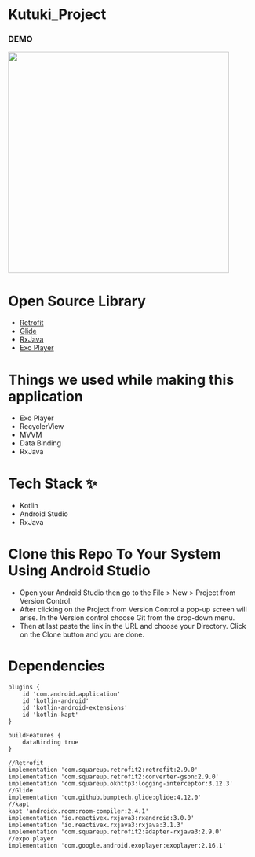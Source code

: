 # Kutuki_Project

<h3>DEMO</h3>

<img height='450' src="https://user-images.githubusercontent.com/40376163/150238907-03085056-b422-4ac6-900a-fef9242fbb02.gif"/>


# Open Source Library
* [Retrofit](https://square.github.io/retrofit/)
* [Glide](https://github.com/bumptech/glide)
* [RxJava](https://github.com/ReactiveX/RxAndroid)
* [Exo Player](https://github.com/google/ExoPlayer)

# Things we used while making this application
* Exo Player
* RecyclerView
* MVVM
* Data Binding
* RxJava

# Tech Stack ✨
* Kotlin
* Android Studio
* RxJava


# Clone this Repo To Your System Using Android Studio
* Open your Android Studio then go to the File > New > Project from Version Control.
* After clicking on the Project from Version Control a pop-up screen will arise. In the Version control choose Git from the drop-down menu.
* Then at last paste the link in the URL and choose your Directory. Click on the Clone button and you are done.


# Dependencies
```
plugins {
    id 'com.android.application'
    id 'kotlin-android'
    id 'kotlin-android-extensions'
    id 'kotlin-kapt'
}

buildFeatures {
    dataBinding true
}
```
```
//Retrofit
implementation 'com.squareup.retrofit2:retrofit:2.9.0'
implementation 'com.squareup.retrofit2:converter-gson:2.9.0'
implementation 'com.squareup.okhttp3:logging-interceptor:3.12.3'
//Glide
implementation 'com.github.bumptech.glide:glide:4.12.0'
//kapt
kapt 'androidx.room:room-compiler:2.4.1'
implementation 'io.reactivex.rxjava3:rxandroid:3.0.0'
implementation 'io.reactivex.rxjava3:rxjava:3.1.3'
implementation 'com.squareup.retrofit2:adapter-rxjava3:2.9.0'
//expo player
implementation 'com.google.android.exoplayer:exoplayer:2.16.1'
```
